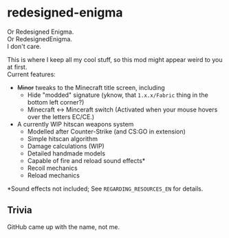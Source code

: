 # redesigned-enigma
Or Redesigned Enigma.  
Or RedesignedEnigma.  
I don't care.  

This is where I keep all my cool stuff, so this mod might appear weird to you at first.  
Current features:
- ~~Minor~~ tweaks to the Minecraft title screen, including
    - Hide "modded" signature (yknow, that `1.x.x/Fabric` thing in the bottom left corner?)
    - Minecraft <-> Minceraft switch (Activated when your mouse hovers over the letters EC/CE.)
-  A currently WIP hitscan weapons system
    - Modelled after Counter-Strike (and CS:GO in extension)
    - Simple hitscan algorithm
    - Damage calculations (WIP)
    - Detailed handmade models
    - Capable of fire and reload sound effects*
    - Recoil mechanics
    - Reload mechanics

*Sound effects not included; See `REGARDING_RESOURCES_EN` for details.

## Trivia
GitHub came up with the name, not me.